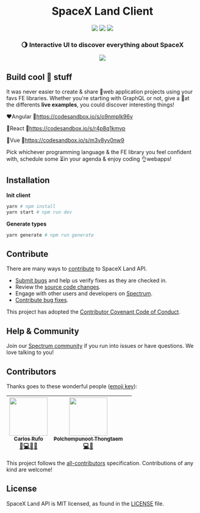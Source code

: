 <h1 align="center">SpaceX Land Client</h1>

<p align="center">
<a href="https://github.com/spacexland/api/blob/master/LICENSE"><img src="https://img.shields.io/badge/license-MIT-blue.svg"></a>
<a href="https://github.com/spacexland/api/blob/master/CONTRIBUTING.md#feature"><img src="https://img.shields.io/badge/PRs-welcome-brightgreen.svg"></a>  
<a href="https://spectrum.chat/spacexland"><img src="https://withspectrum.github.io/badge/badge.svg"></a>
</p>
<h3 align="center">🌖 Interactive UI to discover everything about SpaceX</h3>
<p align="center">
<img src="https://media.giphy.com/media/3o72FkiKGMGauydfyg/giphy.gif"/>
</p>

## Build cool 🚀 stuff

It was never easier to create & share 💯web application projects using your favs FE libraries. Whether you're starting with GraphQL or not, give a 👀at the differents **live examples**, you could discover interesting things!

❤️Angular 🔗https://codesandbox.io/s/o9nmplk96y

💙React 🔗https://codesandbox.io/s/r4p8q1kmvp

💚Vue 🔗https://codesandbox.io/s/m3v8yv0nw9

Pick whichever programming language & the FE library you feel confident with, schedule some ⏳in your agenda & enjoy coding 👌webapps!

## Installation

**Init client**

```bash
yarn # npm install
yarn start # npm run dev
```

**Generate types**

```bash
yarn generate # npm run generate
```

## Contribute

There are many ways to [contribute](https://github.com/spacexland/client/blob/master/CONTRIBUTING.md) to SpaceX Land API.

- [Submit bugs](https://github.com/spacexland/client/issues) and help us verify fixes as they are checked in.
- Review the [source code changes](https://github.com/spacexland/client/pulls).
- Engage with other users and developers on [Spectrum](https://spectrum.chat/spacexland).
- [Contribute bug fixes](https://github.com/spacexland/client/blob/master/CONTRIBUTING.md).

This project has adopted the [Contributor Covenant Code of Conduct](https://www.contributor-covenant.org/version/1/4/code-of-conduct.md).

## Help & Community

Join our [Spectrum community](https://spectrum.chat/spacexland) if you run into issues or have questions. We love talking to you!

## Contributors

Thanks goes to these wonderful people ([emoji key](https://github.com/all-contributors/all-contributors#emoji-key)):

<!-- ALL-CONTRIBUTORS-LIST:START - Do not remove or modify this section -->
<!-- prettier-ignore -->
| [<img src="https://avatars.githubusercontent.com/u/9881700?v=3" width="100px;"/><br /><sub><b>Carlos Rufo</b></sub>](https://github.com/swcarlosrj)<br />[💬](#question-swcarlosrj "Answering Questions")[💻](https://github.com/spacexland/api/commits?author=swcarlosrj "Code")[👀](#review-swcarlosrj "Reviewed Pull Requests")[📢](#talk-swcarlosrj "Talks") | [<img src="https://avatars0.githubusercontent.com/u/449240?v=4" width="100px;"/><br /><sub><b>Polchompunoot Thongtaem</b></sub>](http://github.com/pthongtaem)<br />[💻](https://github.com/spacexland/api/commits?author=pthongtaem "Code")[👀](#review-pthongtaem "Reviewed Pull Requests") |  |
| :---: | :---: | :---: |
<!-- ALL-CONTRIBUTORS-LIST:END -->

This project follows the [all-contributors](https://github.com/all-contributors/all-contributors) specification.
Contributions of any kind are welcome!

## License

SpaceX Land API is MIT licensed, as found in the [LICENSE](https://github.com/spacexland/client/blob/master/LICENSE) file.
